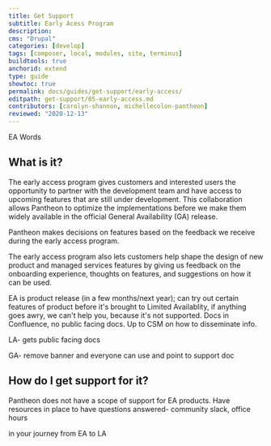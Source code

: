 ```yaml
---
title: Get Support
subtitle: Early Acess Program
description: 
cms: "Drupal"
categories: [develop]
tags: [composer, local, modules, site, terminus]
buildtools: true
anchorid: extend
type: guide
showtoc: true
permalink: docs/guides/get-support/early-access/
editpath: get-support/05-early-access.md
contributors: [carolyn-shannon, michellecolon-pantheon]
reviewed: "2020-12-13"
---
```


EA Words

## What is it?

The early access program gives customers and interested users the opportunity to partner with the development team and have access to upcoming features that are still under development. This collaboration allows Pantheon to optimize the implementations before we make them widely available in the official General Availability (GA) release. 

Pantheon makes decisions on features based on the feedback we receive during the early access program.

The early access program also lets customers help shape the design of new product and managed services features by giving us feedback on the onboarding experience, thoughts on features, and suggestions on how it can be used. 

EA is product release (in a few months/next year); can try out certain features of product before it's brought to Limited Availablity, if anything goes awry, we can't help you, because it's not supported. Docs in Confluence, no public facing docs. Up to CSM on how to disseminate info.

LA- gets public facing docs

GA- remove banner and everyone can use and point to support doc

## How do I get support for it?

Pantheon does not have a scope of support for EA products. Have resources in place to have questions answered- community slack, office hours

in your journey from EA to LA